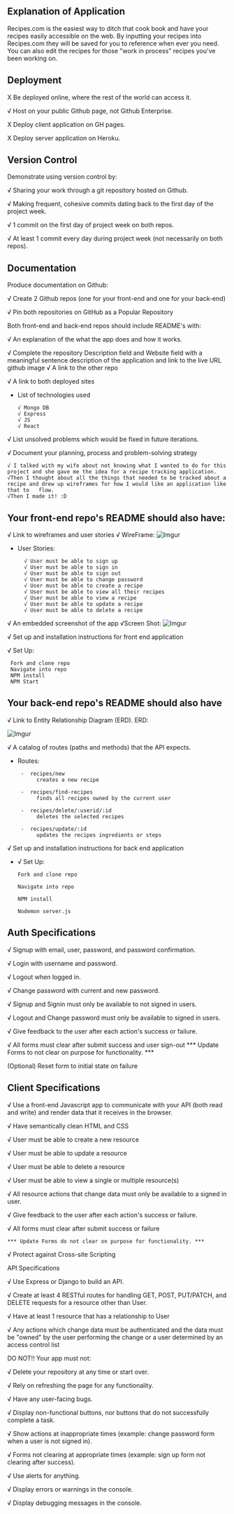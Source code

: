 ## Explanation of Application
Recipes.com is the easiest way to ditch that cook book and have your recipes easily accessible on the web. By inputting your recipes into Recipes.com they will be saved for you to reference when ever you need. You can also edit the recipes for those "work in process" recipes you've been working on. 

## Deployment

X Be deployed online, where the rest of the world can access it.

√ Host on your public Github page, not Github Enterprise.

X Deploy client application on GH pages.

X Deploy server application on Heroku.

## Version Control

Demonstrate using version control by:

√ Sharing your work through a git repository hosted on Github.

√ Making frequent, cohesive commits dating back to the first day of the 
project week.

√ 1 commit on the first day of project week on both repos.

√ At least 1 commit every day during project week (not necessarily on both repos).

## Documentation

Produce documentation on Github:

√ Create 2 Github repos (one for your front-end and one for your back-end)

√ Pin both repositories on GitHub as a Popular Repository


Both front-end and back-end repos should include README's with:

√ An explanation of the what the app does and how it works.

√ Complete the repository Description field and Website field with a 
meaningful sentence description of the application and link to the live URL github image
√ A link to the other repo

√ A link to both deployed sites

  - List of technologies used

        √ Mongo DB
        √ Express
        √ JS
        √ React
√ List unsolved problems which would be fixed in future iterations.

√ Document your planning, process and problem-solving strategy

    √ I talked with my wife about not knowing what I wanted to do for this project and she gave me the idea for a recipe tracking application.
    √Then I thought about all the things that needed to be tracked about a recipe and drew up wireframes for how I would like an application like that to   flow.
    √Then I made it! :D

## Your front-end repo's README should also have:

√ Link to wireframes and user stories
  √ WireFrame:
      ![Imgur](https://imgur.com/yBrkM5C.png)

  - User Stories:
          
          √ User must be able to sign up
          √ User must be able to sign in
          √ User must be able to sign out
          √ User must be able to change password
          √ User must be able to create a recipe
          √ User must be able to view all their recipes
          √ User must be able to view a recipe
          √ User must be able to update a recipe
          √ User must be able to delete a recipe
    
√ An embedded screenshot of the app
  √Screen Shot: 
    ![Imgur](https://imgur.com/rMvuhf8.png)

√ Set up and installation instructions for front end application
  
  √ Set Up:

     Fork and clone repo
     Navigate into repo
     NPM install
     NPM Start

## Your back-end repo's README should also have

√ Link to Entity Relationship Diagram (ERD).
  ERD: 
  
  ![Imgur](https://imgur.com/KSkCcv2.png)

√ A catalog of routes (paths and methods) that the API expects.

  - Routes:
          
         -  recipes/new
              creates a new recipe

         -  recipes/find-recipes
              finds all recipes owned by the current user

         -  recipes/delete/:userid/:id
              deletes the selected recipes

         -  recipes/update/:id
              updates the recipes ingredients or steps
      
√ Set up and installation instructions for back end application

-   √ Set Up:

        Fork and clone repo

        Navigate into repo

        NPM install

        Nodemon server.js

## Auth Specifications

√ Signup with email, user, password, and password confirmation.

√ Login with username and password.

√ Logout when logged in.

√ Change password with current and new password.

√ Signup and Signin must only be available to not signed in users.

√ Logout and Change password must only be available to signed in users.

√ Give feedback to the user after each action's success or failure.

√ All forms must clear after submit success and user sign-out
      *** Update Forms to not clear on purpose for functionality. ***

 (Optional) Reset form to initial state on failure

## Client Specifications

√ Use a front-end Javascript app to communicate with your API (both read and write) and render data that it receives in the browser.

√ Have semantically clean HTML and CSS

√ User must be able to create a new resource

√ User must be able to update a resource

√ User must be able to delete a resource

√ User must be able to view a single or multiple resource(s)

√ All resource actions that change data must only be available to a signed in user.

√ Give feedback to the user after each action's success or failure.

√ All forms must clear after submit success or failure
    
    *** Update Forms do not clear on purpose for functionality. ***

√ Protect against Cross-site Scripting

API Specifications

√ Use Express or Django to build an API.

√ Create at least 4 RESTful routes for handling GET, POST, PUT/PATCH, and DELETE requests for a resource other than User.

√ Have at least 1 resource that has a relationship to User

√ Any actions which change data must be authenticated and the data must be "owned" by the user performing the change or a user determined by an access     control list

DO NOT!!
Your app must not:

√ Delete your repository at any time or start over.

√ Rely on refreshing the page for any functionality.

√ Have any user-facing bugs.

√ Display non-functional buttons, nor buttons that do not successfully complete a task.

√ Show actions at inappropriate times (example: change password form when a user is not signed in).

√ Forms not clearing at appropriate times (example: sign up form not 
clearing after success).

√ Use alerts for anything.

√ Display errors or warnings in the console.

√ Display debugging messages in the console.